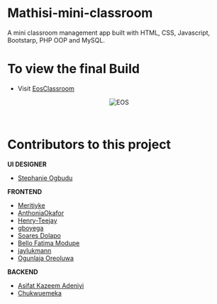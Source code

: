 # Mathisi-mini-classroom
A mini classroom management app built with HTML, CSS, Javascript, Bootstarp, PHP OOP and MySQL.

# To view the final Build
- Visit [EosClassroom](http://eosminiclassroom.000webhostapp.com/)

<div align="center">

![EOS](http://eosminiclassroom.000webhostapp.com/New-Mathisi-Mockup/New-Home.png)

<br>

</div>

# Contributors to this project

**UI DESIGNER**
- [Stephanie Ogbudu](https://github.com/StephanieOgbudu)

**FRONTEND**
- [Meritiyke](https://github.com/Meritiyke)
- [AnthoniaOkafor](https://github.com/AnthoniaOkafor)
- [Henry-Teejay](https://github.com/Henry-Teejay)
- [gboyega](https://github.com/gboyega)
- [Soares Dolapo](https://github.com/DolapoSoares)
- [Bello Fatima Modupe](https://github.com/TechieTee)
- [jaylukmann](https://github.com/jaylukmann)
- [Ogunlaja Oreoluwa](https://github.com/Ore-cathy)

**BACKEND**
- [Asifat Kazeem Adeniyi](https://github.com/Kazeeem)
- [Chukwuemeka](https://github.com/Emex4gman)
